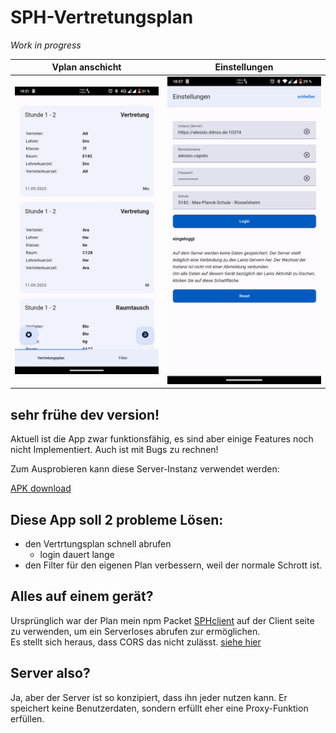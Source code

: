 # SPH-Vertretungsplan

<i>Work in progress</i>

Vplan anschicht         |  Einstellungen
:----------------------------:|:----------------------------:
![](showcase/screenshot1.png) | ![](showcase/screenshot2.png)


## sehr frühe dev version!
Aktuell ist die App zwar funktionsfähig, es sind aber einige Features noch nicht Implementiert. Auch ist mit Bugs zu rechnen!

Zum Ausprobieren kann diese Server-Instanz verwendet werden:

<a href="https://github.com/alessioC42/SPH-vertretungsplan/releases/download/v.0.1.0/sphvertretungsplan.apk">APK download</a>

## Diese App soll 2 probleme Lösen:

- den Vertrtungsplan schnell abrufen
    - login dauert lange
- den Filter für den eigenen Plan verbessern, weil der normale Schrott ist. 

## Alles auf einem gerät?
Ursprünglich war der Plan mein npm Packet <a href="https://www.npmjs.com/package/sphclient">SPHclient</a> auf der Client seite zu verwenden, um ein Serverloses abrufen zur ermöglichen. <br> Es stellt sich heraus, dass CORS das nicht zulässt. <a href="https://ionicframework.com/docs/troubleshooting/cors">siehe hier</a>

## Server also?
Ja, aber der Server ist so konzipiert, dass ihn jeder nutzen kann. Er speichert keine Benutzerdaten, sondern erfüllt eher eine Proxy-Funktion erfüllen.
